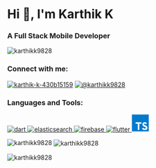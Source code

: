 <h1 align="left">Hi 👋, I'm Karthik K</h1>
<h3 align="left">A Full Stack Mobile Developer</h3>

<p align="left"> <img src="https://komarev.com/ghpvc/?username=karthikk9828&label=Profile%20views&color=0e75b6&style=flat" alt="karthikk9828" /> </p>

<h3 align="left">Connect with me:</h3>
<p align="left">
<a href="https://linkedin.com/in/karthik-k-430b15159" target="blank"><img align="center" src="https://raw.githubusercontent.com/rahuldkjain/github-profile-readme-generator/master/src/images/icons/Social/linked-in-alt.svg" alt="karthik-k-430b15159" height="30" width="40" /></a>
<a href="https://medium.com/@karthikk9828" target="blank"><img align="center" src="https://raw.githubusercontent.com/rahuldkjain/github-profile-readme-generator/master/src/images/icons/Social/medium.svg" alt="@karthikk9828" height="30" width="40" /></a>
</p>

<h3 align="left">Languages and Tools:</h3>
<p align="left"> <a href="https://dart.dev" target="_blank" rel="noreferrer"> <img src="https://www.vectorlogo.zone/logos/dartlang/dartlang-icon.svg" alt="dart" width="40" height="40"/> </a> <a href="https://www.elastic.co" target="_blank" rel="noreferrer"> <img src="https://www.vectorlogo.zone/logos/elastic/elastic-icon.svg" alt="elasticsearch" width="40" height="40"/> </a> <a href="https://firebase.google.com/" target="_blank" rel="noreferrer"> <img src="https://www.vectorlogo.zone/logos/firebase/firebase-icon.svg" alt="firebase" width="40" height="40"/> </a> <a href="https://flutter.dev" target="_blank" rel="noreferrer"> <img src="https://www.vectorlogo.zone/logos/flutterio/flutterio-icon.svg" alt="flutter" width="40" height="40"/> </a> <a href="https://www.typescriptlang.org/" target="_blank" rel="noreferrer"> <img src="https://raw.githubusercontent.com/devicons/devicon/master/icons/typescript/typescript-original.svg" alt="typescript" width="40" height="40"/> </a> </p>

<p><img align="left" src="https://github-readme-stats.vercel.app/api/top-langs?username=karthikk9828&show_icons=true&locale=en&layout=compact" alt="karthikk9828" /></p>

<p>&nbsp;<img align="center" src="https://github-readme-stats.vercel.app/api?username=karthikk9828&show_icons=true&locale=en" alt="karthikk9828" /></p>

<p><img align="center" src="https://github-readme-streak-stats.herokuapp.com/?user=karthikk9828&" alt="karthikk9828" /></p>
